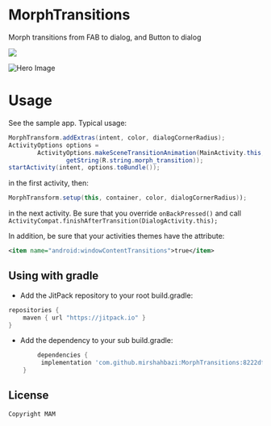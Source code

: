 # MorphTransitions

Morph transitions from FAB to dialog, and Button to dialog

[![](https://jitpack.io/v/mirshahbazi/MorphTransitions.svg)](https://jitpack.io/#mirshahbazi/MorphTransitions)


![Hero Image](https://github.com/mirshahbazi/MorphTransitions/blob/master/demo/demo.gif)

# Usage
See the sample app. Typical usage:
```java
MorphTransform.addExtras(intent, color, dialogCornerRadius);
ActivityOptions options =
        ActivityOptions.makeSceneTransitionAnimation(MainActivity.this, button,
                getString(R.string.morph_transition));
startActivity(intent, options.toBundle());
```
in the first activity, then:
```java
MorphTransform.setup(this, container, color, dialogCornerRadius));
```
in the next activity. Be sure that you override `onBackPressed()` and call `ActivityCompat.finishAfterTransition(DialogActivity.this);`

In addition, be sure that your activities themes have the attribute:
```xml
<item name="android:windowContentTransitions">true</item>
```
## Using with gradle
- Add the JitPack repository to your root build.gradle:
```gradle
repositories {
    maven { url "https://jitpack.io" }
}
```

- Add the dependency to your sub build.gradle:
```gradle
		dependencies {
	     implementation 'com.github.mirshahbazi:MorphTransitions:8222df52e5'
	}


```


License
--------

    Copyright MAM
